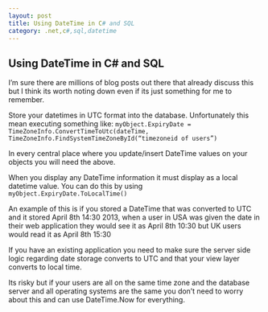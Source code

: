 ```yaml
---
layout: post
title: Using DateTime in C# and SQL
category: .net,c#,sql,datetime
---
```


## Using DateTime in C# and SQL

I’m sure there are millions of blog posts out there that already discuss this but I think its worth noting down even if its just something for me to remember.

Store your datetimes in UTC format into the database. Unfortunately this mean executing something like:
`myObject.ExpiryDate = TimeZoneInfo.ConvertTimeToUtc(dateTime, TimeZoneInfo.FindSystemTimeZoneById(“timezoneid of users”)`

In every central place where you update/insert DateTime values on your objects you will need the above.

When you display any DateTime information it must display as a local datetime value. You can do this by using     `myObject.ExpiryDate.ToLocalTime()`

<!--excerpt-->

An example of this is if you stored a DateTime that was converted to UTC and it stored April 8th 14:30 2013, when a user in USA was given the date in their web application they would see it as April 8th 10:30 but UK users would read it as April 8th 15:30

If you have an existing application you need to make sure the server side logic regarding date storage converts to UTC and that your view layer converts to local time.

Its risky but if your users are all on the same time zone and the database server and all operating systems are the same you don’t need to worry about this and can use DateTime.Now for everything.  